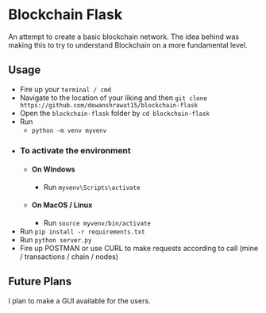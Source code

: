 # Blockchain Flask

An attempt to create a basic blockchain network. The idea behind was making this to try to understand Blockchain on a more fundamental level.

## Usage
- Fire up your ```terminal / cmd```
- Navigate to the location of your liking and then ```git clone https://github.com/dewanshrawat15/blockchain-flask```
- Open the ```blockchain-flask``` folder by ```cd blockchain-flask```
- Run
  - ```python -m venv myvenv```
- ### To activate the environment
  - #### On Windows
    - Run ```myvenv\Scripts\activate```
  - #### On MacOS / Linux
    - Run ```source myvenv/bin/activate```
- Run ```pip install -r requirements.txt```
- Run ```python server.py```
- Fire up POSTMAN or use CURL to make requests according to call (mine / transactions / chain / nodes)

## Future Plans
I plan to make a GUI available for the users.
